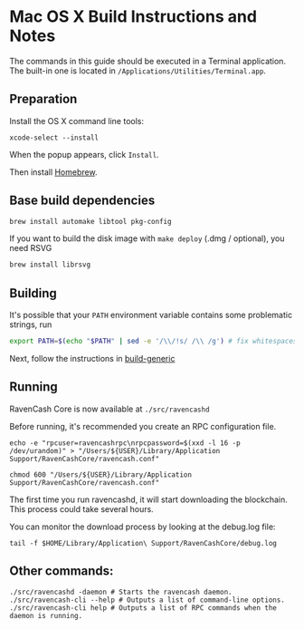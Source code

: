 Mac OS X Build Instructions and Notes
====================================
The commands in this guide should be executed in a Terminal application.
The built-in one is located in `/Applications/Utilities/Terminal.app`.

Preparation
-----------
Install the OS X command line tools:

`xcode-select --install`

When the popup appears, click `Install`.

Then install [Homebrew](https://brew.sh).

Base build dependencies
-----------------------

```bash
brew install automake libtool pkg-config
```

If you want to build the disk image with `make deploy` (.dmg / optional), you need RSVG
```bash
brew install librsvg
```

Building
--------

It's possible that your `PATH` environment variable contains some problematic strings, run
```bash
export PATH=$(echo "$PATH" | sed -e '/\\/!s/ /\\ /g') # fix whitespaces
```

Next, follow the instructions in [build-generic](build-generic.md)

Running
-------

RavenCash Core is now available at `./src/ravencashd`

Before running, it's recommended you create an RPC configuration file.

    echo -e "rpcuser=ravencashrpc\nrpcpassword=$(xxd -l 16 -p /dev/urandom)" > "/Users/${USER}/Library/Application Support/RavenCashCore/ravencash.conf"

    chmod 600 "/Users/${USER}/Library/Application Support/RavenCashCore/ravencash.conf"

The first time you run ravencashd, it will start downloading the blockchain. This process could take several hours.

You can monitor the download process by looking at the debug.log file:

    tail -f $HOME/Library/Application\ Support/RavenCashCore/debug.log

Other commands:
-------

    ./src/ravencashd -daemon # Starts the ravencash daemon.
    ./src/ravencash-cli --help # Outputs a list of command-line options.
    ./src/ravencash-cli help # Outputs a list of RPC commands when the daemon is running.
